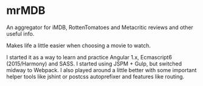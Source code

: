 # mrMDB

An aggregator for iMDB, RottenTomatoes and Metacritic reviews and other useful info.

Makes life a little easier when choosing a movie to watch.

I started it as a way to learn and practice Angular 1.x, Ecmascript6 (2015/Harmony) and SASS.
I started using JSPM + Gulp, but switched midway to Webpack.
I also played around a little better with some important helper tools like jshint or postcss autoprefixer and features like routing.
